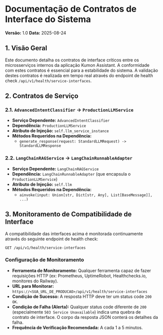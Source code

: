# Documentação de Contratos de Interface do Sistema

**Versão:** 1.0
**Data:** 2025-08-24

## 1. Visão Geral

Este documento detalha os contratos de interface críticos entre os microsserviços internos da aplicação Kumon Assistant. A conformidade com estes contratos é essencial para a estabilidade do sistema. A validação destes contratos é realizada em tempo real através do endpoint de health check `/api/v1/health/service-interfaces`.

## 2. Contratos de Serviço

### 2.1. `AdvancedIntentClassifier` -> `ProductionLLMService`

- **Serviço Dependente:** `AdvancedIntentClassifier`
- **Dependência:** `ProductionLLMService`
- **Atributo de Injeção:** `self.llm_service_instance`
- **Métodos Requeridos na Dependência:**
    - `generate_response(request: StandardLLMRequest) -> StandardLLMResponse`

### 2.2. `LangChainRAGService` -> `LangChainRunnableAdapter`

- **Serviço Dependente:** `LangChainRAGService`
- **Dependência:** `LangChainRunnableAdapter` (que encapsula o `ProductionLLMService`)
- **Atributo de Injeção:** `self.llm`
- **Métodos Requeridos na Dependência:**
    - `ainvoke(input: Union[str, Dict[str, Any], List[BaseMessage]], ...)`

## 3. Monitoramento de Compatibilidade de Interface

A compatibilidade das interfaces acima é monitorada continuamente através do seguinte endpoint de health check:

`GET /api/v1/health/service-interfaces`

### Configuração de Monitoramento

- **Ferramenta de Monitoramento:** Qualquer ferramenta capaz de fazer requisições HTTP (ex: Prometheus, UptimeRobot, Healthchecks.io, monitores do Railway).
- **URL para Monitorar:** `https://<SUA_URL_DE_PRODUCAO>/api/v1/health/service-interfaces`
- **Condição de Sucesso:** A resposta HTTP deve ter um status code `200 OK`.
- **Condição de Falha (Alerta):** Qualquer status code diferente de `200` (especialmente `503 Service Unavailable`) indica uma quebra de contrato de interface. O corpo da resposta JSON conterá os detalhes da falha.
- **Frequência de Verificação Recomendada:** A cada 1 a 5 minutos.
